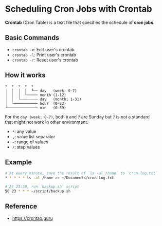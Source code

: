 
# Scheduling Cron Jobs with Crontab

**Crontab** (Cron Table) is a text file that specifies the schedule of **cron jobs**.

## Basic Commands
- `crontab -e`: Edit user's crontab
- `crontab -l`: Print user's crontab
- `crontab -r`: Reset user's crontab

## How it works

```
*  *  *  *  *
│  │  │  │  └── day   (week; 0-7)
│  │  │  └───── month (1-12)
│  │  └──────── day   (month; 1-31)
│  └─────────── hour  (0-23)
└────────────── min   (0-59)
```

For the `day (week; 0-7)`, both `0` and `7` are Sunday but `7` is not a standard that might not work in other environment.

- `*`: any value
- `,`: value list separator
- `-`: range of values
- `/`: step values

## Example
```bash
# At every minute, save the result of `ls -al /home` to `cron-log.txt`
* * * * * ls -al /home >> ~/Documents/cron-log.txt
```

```bash
# At 23:50, run `backup.sh` script
50 23 * * * ~/script/backup.sh
```

## Reference
- https://crontab.guru
